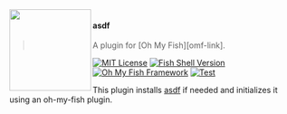 <img src="https://cdn.rawgit.com/oh-my-fish/oh-my-fish/e4f1c2e0219a17e2c748b824004c8d0b38055c16/docs/logo.svg" align="left" width="144px" height="144px"/>

#### asdf
> A plugin for [Oh My Fish][omf-link].

[![MIT License](https://img.shields.io/badge/license-MIT-007EC7.svg?style=flat-square)](https://opensource.org/licenses/MIT)
[![Fish Shell Version](https://camo.githubusercontent.com/dc7bbef9137858d498f4cdf6de91b15bfdd05447ddf803edc1e8ef035056ba19/68747470733a2f2f696d672e736869656c64732e696f2f62616467652f666973682d25453225383925413576322e322e302d3030374543372e7376673f7374796c653d666c61742d737175617265)](https://fishshell.com)
[![Oh My Fish Framework](https://img.shields.io/badge/Oh%20My%20Fish-Framework-007EC7.svg?style=flat-square)](https://www.github.com/oh-my-fish/oh-my-fish)
[![Test](https://github.com/sdellysse/omf-asdf/workflows/Test/badge.svg)](https://github.com/sdellysse/omf-asdf/actions?query=workflow%3ATest)



This plugin installs [asdf](https://github.com/asdf-vm/asdf) if needed and initializes it using an oh-my-fish plugin.
